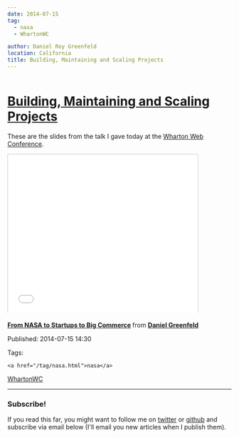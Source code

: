 ```yaml
---
date: 2014-07-15
tag:
  - nasa
  - WhartonWC

author: Daniel Roy Greenfeld
location: California
title: Building, Maintaining and Scaling Projects
---
```


<div class="twelve wide column">

<h1 class="ui block header">
<div class="content">
<a href="/building-maintaining-scaling-projects.html">Building, Maintaining and Scaling Projects</a>
</div>
</h1>
<p>These are the slides from the talk I gave today at the <a href="https://www.sas.upenn.edu/wwc/" target="_blank">Wharton Web
Conference</a>.</p>
<p><iframe allowfullscreen="" frameborder="0" height="356" marginheight="0" marginwidth="0" scrolling="no" src="//www.slideshare.net/slideshow/embed_code/37009740" style="border:1px solid #CCC; border-width:1px 1px 0; margin-bottom:5px; max-width: 100%;" width="427"> </iframe> <div style="margin-bottom:5px"> <strong> <a href="https://www.slideshare.net/pydanny/building-maintainableprojectswharton" target="_blank" title="From NASA to Startups to Big Commerce">From NASA to Startups to Big Commerce</a> </strong> from <strong><a href="http://www.slideshare.net/pydanny" target="_blank">Daniel Greenfeld</a></strong> </div></p>
<p>Published: 2014-07-15 14:30</p>
<p>Tags:
  
    <a href="/tag/nasa.html">nasa</a>
<a href="/tag/WhartonWC.html">WhartonWC</a>
</p>
<hr/>
<h3 class="ui header">Subscribe!</h3>
<p>If you read this far, you might want to follow me on <a href="https://twitter.com/pydanny">twitter</a> or <a href="https://github.com/pydanny">github</a> and subscribe via email below (I'll email you new articles when I publish them).</p>
 
</div>
